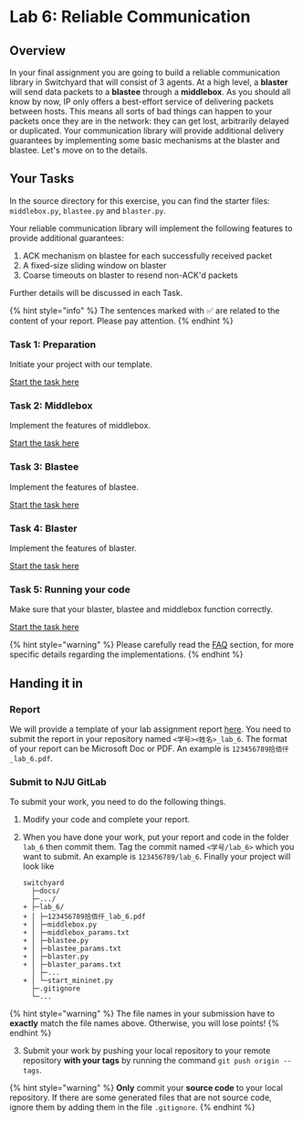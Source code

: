 # Lab 6: Reliable Communication

## Overview

In your final assignment you are going to build a reliable communication library in Switchyard that will consist of 3 agents. At a high level, a **blaster** will send data packets to a **blastee** through a **middlebox**. As you should all know by now, IP only offers a best-effort service of delivering packets between hosts. This means all sorts of bad things can happen to your packets once they are in the network: they can get lost, arbitrarily delayed or duplicated. Your communication library will provide additional delivery guarantees by implementing some basic mechanisms at the blaster and blastee. Let's move on to the details. 


## Your Tasks

In the source directory for this exercise, you can find the starter files: `middlebox.py`, `blastee.py` and `blaster.py`.

Your reliable communication library will implement the following features to provide additional guarantees: 
1. ACK mechanism on blastee for each successfully received packet
2. A fixed-size sliding window on blaster
3. Coarse timeouts on blaster to resend non-ACK'd packets

Further details will be discussed in each Task.

{% hint style="info" %}
The sentences marked with ✅ are related to the content of your report. Please pay attention.
{% endhint %}

### Task 1: Preparation

Initiate your project with our template.

[Start the task here](preparation.md)

### Task 2: Middlebox 

Implement the features of middlebox.

[Start the task here](middlebox.md)

### Task 3: Blastee 

Implement the features of blastee.

[Start the task here](blastee.md)

### Task 4: Blaster 

Implement the features of blaster.

[Start the task here](blaster.md)

### Task 5: Running your code 

Make sure that your blaster, blastee and middlebox function correctly.

[Start the task here](deploy.md)

{% hint style="warning" %}
Please carefully read the [FAQ](faq.md) section, for more specific details regarding the implementations.
{% endhint %}

## Handing it in

### Report

We will provide a template of your lab assignment report [here](https://box.nju.edu.cn/d/123a70ac8ff34595b18f/). You need to submit the report in your repository named `<学号><姓名>_lab_6`. The format of your report can be Microsoft Doc or PDF. An example is `123456789拾佰仟_lab_6.pdf`.

### Submit to NJU GitLab

To submit your work, you need to do the following things.

1. Modify your code and complete your report.

2. When you have done your work, put your report and code in the folder `lab_6` then commit them. Tag the commit named `<学号/lab_6>` which you want to submit. An example is `123456789/lab_6`. Finally your project will look like

   ```
   switchyard
     ├─docs/
     ├─.../
   + ├─lab_6/
   + │ ├─123456789拾佰仟_lab_6.pdf
   + │ ├─middlebox.py
   + │ ├─middlebox_params.txt
   + │ ├─blastee.py
   + │ ├─blastee_params.txt
   + │ ├─blaster.py
   + │ ├─blaster_params.txt   
     │ ├─...
   + │ └─start_mininet.py
     ├─.gitignore
     └─...
   ```

  {% hint style="warning" %}
  The file names in your submission have to **exactly** match the file names above. Otherwise, you will lose points!
  {% endhint %}

3. Submit your work by pushing your local repository to your remote repository **with your tags** by running the command `git push origin --tags`.

  {% hint style="warning" %}
  **Only** commit your **source code** to your local repository. If there are some generated files that are not source code, ignore them by adding them in the file `.gitignore`.
  {% endhint %}

